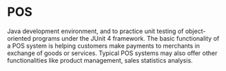 POS
===

Java development environment, and to practice unit testing of object-oriented programs under the JUnit 4 framework.  The basic functionality of a POS system is helping customers make payments to merchants in exchange of goods or services. Typical POS systems may also offer other functionalities like product management, sales statistics analysis. 
